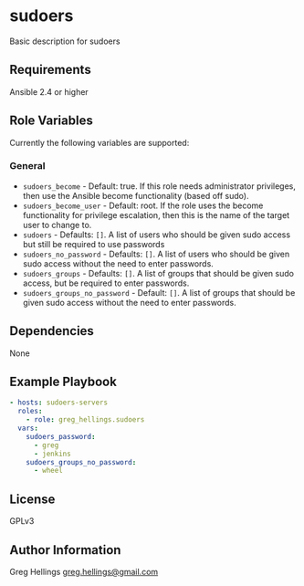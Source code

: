 
sudoers
===========

Basic description for sudoers

Requirements
------------

Ansible 2.4 or higher

Role Variables
--------------

Currently the following variables are supported:

### General

* `sudoers_become` - Default: true. If this role needs administrator
  privileges, then use the Ansible become functionality (based off sudo).
* `sudoers_become_user` - Default: root. If the role uses the become
  functionality for privilege escalation, then this is the name of the target
  user to change to.
* `sudoers` - Defaults: `[]`. A list of users who should be given
  sudo access but still be required to use passwords
* `sudoers_no_password` - Defaults: `[]`. A list of users who should be given
  sudo access without the need to enter passwords.
* `sudoers_groups` - Defaults: `[]`. A list of groups that should be
  given sudo access, but be required to enter passwords.
* `sudoers_groups_no_password` - Default: `[]`. A list of groups that should
  be given sudo access without the need to enter passwords.

Dependencies
------------

None

Example Playbook
----------------

```yaml
- hosts: sudoers-servers
  roles:
    - role: greg_hellings.sudoers
  vars:
    sudoers_password:
      - greg
      - jenkins
    sudoers_groups_no_password:
      - wheel
```

License
-------

GPLv3

Author Information
------------------

Greg Hellings <greg.hellings@gmail.com>
